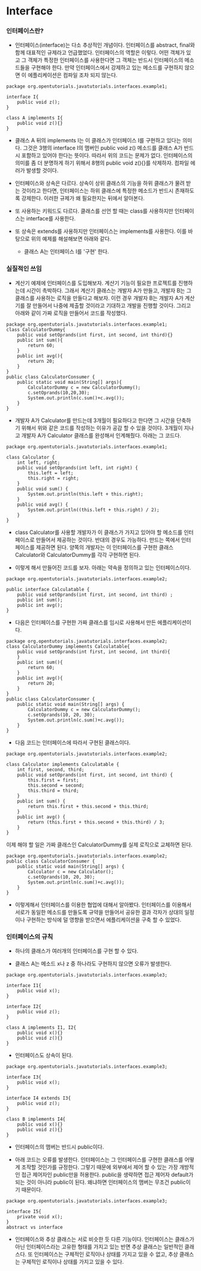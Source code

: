 # Interface


### 인터페이스란?

* 인터페이스(interface)는 다소 추상적인 개념이다. 인터페이스를 abstract, final와 함께 대표적인 규제라고 언급했었다. 인터페이스의 역할은 이렇다. 어떤 객체가 있고 그 객체가 특정한 인터페이스를 사용한다면 그 객체는 반드시 인터페이스의  메소드들을 구현해야 한다. 만약 인터페이스에서 강제하고 있는 메소드를 구현하지 않으면 이 에플리케이션은 컴파일 조차 되지 않는다.

```	
package org.opentutorials.javatutorials.interfaces.example1;
 
interface I{
    public void z();
}
 
class A implements I{
    public void z(){}
}
```

* 클래스 A 뒤의 implements I는 이 클래스가 인터페이스 I를 구현하고 있다는 의미다. 그것은 3행의 interface I의 맴버인 public void z() 메소드를 클래스 A가 반드시 포함하고 있어야 한다는 뜻이다. 따라서 위의 코드는 문제가 없다. 인터페이스의 의미를 좀 더 분명하게 하기 위해서 8행의 public void z(){}를 삭제하자. 컴파일 에러가 발생할 것이다. 

* 인터페이스와 상속은 다르다. 상속이 상위 클래스의 기능을 하위 클래스가 물려 받는 것이라고 한다면, 인터페이스는 하위 클래스에 특정한 메소드가 반드시 존재하도록 강제한다. 이러한 규제가 왜 필요한지는 뒤에서 알아본다.

* 또 사용하는 키워드도 다르다. 클래스를 선언 할 때는 class를 사용하지만 인터페이스는 interface를 사용한다.

* 또 상속은 extends를 사용하지만 인터페이스는 implements를 사용한다. 이를 바탕으로 위의 예제를 해설해보면 아래와 같다.
  * 클래스 A는 인터페이스 I를 '구현' 한다.

### 실질적인 쓰임

* 계산기 예제에 인터페이스를 도입해보자. 계산기 기능이 필요한 프로젝트를 진행하는데 시간이 촉박하다. 그래서 계산기 클래스는 개발자 A가 만들고, 개발자 B는 그 클래스를 사용하는 로직을 만들다고 해보자. 이런 경우 개발자 B는 개발자 A가 계산기를 잘 만들어서 나중에 제출할 것이라고 기대하고 개발을 진행할 것이다. 그리고 아래와 같이 가짜 로직을 만들어서 코드를 작성했다.

```
package org.opentutorials.javatutorials.interfaces.example1;
class CalculatorDummy{
    public void setOprands(int first, int second, int third){}
    public int sum(){
        return 60;
    }
    public int avg(){
        return 20;
    }
}
public class CalculatorConsumer {
    public static void main(String[] args){
        CalculatorDummy c = new CalculatorDummy();
        c.setOprands(10,20,30);
        System.out.println(c.sum()+c.avg());
    }
}
```

* 개발자 A가 Calculator를 만드는데 3개월이 필요하다고 한다면 그 시간을 단축하기 위해서 위와 같은 코드를 작성하는 이유가 공감 할 수 있을 것이다. 3개월이 지나고 개발자 A가 Calculator 클래스를 완성해서 인계해줬다. 아래는 그 코드다.

```
package org.opentutorials.javatutorials.interfaces.example1;
 
class Calculator {
    int left, right;
    public void setOprands(int left, int right) {
        this.left = left;
        this.right = right;
    }
    public void sum() {
        System.out.println(this.left + this.right);
    }
    public void avg() {
        System.out.println((this.left + this.right) / 2);
    }
}
```
 
* class Calculator를 사용할 개발자가 이 클래스가 가지고 있어야 할 메소드를 인터페이스로 만들어서 제공하는 것이다. 반대의 경우도 가능하다. 만드는 쪽에서 인터페이스를 제공하면 된다. 양쪽의 개발자는 이 인터페이스를 구현한 클래스 Calculator와 CalculatorDummy를 각각 구현하면 된다.

* 이렇게 해서 만들어진 코드를 보자. 아래는 약속을 정의하고 있는 인터페이스이다.
```
package org.opentutorials.javatutorials.interfaces.example2;
 
public interface Calculatable {
    public void setOprands(int first, int second, int third) ;
    public int sum(); 
    public int avg();
}
```

* 다음은 인터페이스를 구현한 가짜 클래스를 임시로 사용해서 만든 에플리케이션이다.

```
package org.opentutorials.javatutorials.interfaces.example2;
class CalculatorDummy implements Calculatable{
    public void setOprands(int first, int second, int third){
    }
    public int sum(){
        return 60;
    }
    public int avg(){
        return 20;
    }
}
public class CalculatorConsumer {
    public static void main(String[] args) {
        CalculatorDummy c = new CalculatorDummy();
        c.setOprands(10, 20, 30);
        System.out.println(c.sum()+c.avg());
    }
}
```

* 다음 코드는 인터페이스에 따라서 구현된 클래스이다.

```
package org.opentutorials.javatutorials.interfaces.example2;
 
class Calculator implements Calculatable {
    int first, second, third;
    public void setOprands(int first, int second, int third) {
        this.first = first;
        this.second = second;
        this.third = third;
    }
    public int sum() {
        return this.first + this.second + this.third;
    }
    public int avg() {
        return (this.first + this.second + this.third) / 3;
    }
}
```
이제 해야 할 일은 가짜 클래스인 CalculatorDummy를 실제 로직으로 교체하면 된다.
```
package org.opentutorials.javatutorials.interfaces.example2;
public class CalculatorConsumer {
    public static void main(String[] args) {
        Calculator c = new Calculator();
        c.setOprands(10, 20, 30);
        System.out.println(c.sum()+c.avg());
    }
}
```

* 이렇게해서 인터페이스를 이용한 협업에 대해서 알아봤다. 인터페이스를 이용해서 서로가 동일한 메소드를 만들도록 규약을 만들어서 공유한 결과 각자가 상대의 일정이나 구현하는 방식에 덜 영향을 받으면서 에플리케이션을 구축 할 수 있었다.

### 인터페이스의 규칙

* 하나의 클래스가 여러개의 인터페이스를 구현 할 수 있다. 

* 클래스 A는 메소드 x나 z 중 하나라도 구현하지 않으면 오류가 발생한다.
```
package org.opentutorials.javatutorials.interfaces.example3;
 
interface I1{
    public void x();
}
 
interface I2{
    public void z();
}
 
class A implements I1, I2{
    public void x(){}
    public void z(){}   
}
```

* 인터페이스도 상속이 된다.

```
package org.opentutorials.javatutorials.interfaces.example3;
 
interface I3{
    public void x();
}
 
interface I4 extends I3{
    public void z();
}
 
class B implements I4{
    public void x(){}
    public void z(){}   
}
```

* 인터페이스의 맴버는 반드시 public이다.

* 아래 코드는 오류를 발생한다. 인터페이스는 그 인터페이스를 구현한 클래스를 어떻게 조작할 것인가를 규정한다. 그렇기 때문에 외부에서 제어 할 수 있는 가장 개방적인 접근 제어자인 public만을 허용한다. public을 생략하면 접근 제어자 default가 되는 것이 아니라 public이 된다. 왜냐하면 인터페이스의 맴버는 무조건 public이기 때문이다.

```
package org.opentutorials.javatutorials.interfaces.example3;
 
interface I5{
    private void x();
}
abstract vs interface
```

* 인터페이스와 추상 클래스는 서로 비슷한 듯 다른 기능이다. 인터페이스는 클래스가 아닌 인터페이스라는 고유한 형태를 가지고 있는 반면 추상 클래스는 일반적인 클래스다. 또 인터페이스는 구체적인 로직이나 상태를 가지고 있을 수 없고, 추상 클래스는 구체적인 로직이나 상태를 가지고 있을 수 있다.
